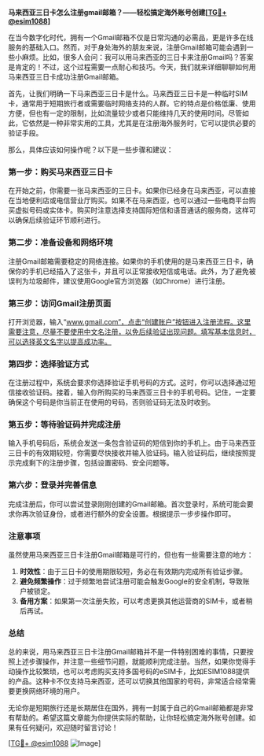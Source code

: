 **马来西亚三日卡怎么注册gmail邮箱？——轻松搞定海外账号创建[[TG💪+ @esim1088](https://t.me/s/esim1088)]**

在当今数字化时代，拥有一个Gmail邮箱不仅是日常沟通的必需品，更是许多在线服务的基础入口。然而，对于身处海外的朋友来说，注册Gmail邮箱可能会遇到一些小麻烦。比如，很多人会问：我可以用马来西亚的三日卡来注册Gmail吗？答案是肯定的！不过，这个过程需要一点耐心和技巧。今天，我们就来详细聊聊如何用马来西亚三日卡成功注册Gmail邮箱。

首先，让我们明确一下马来西亚三日卡是什么。马来西亚三日卡是一种临时SIM卡，通常用于短期旅行者或需要临时网络支持的人群。它的特点是价格低廉、使用方便，但也有一定的限制，比如流量较少或者只能维持几天的使用时间。尽管如此，它依然是一种非常实用的工具，尤其是在注册海外服务时，它可以提供必要的验证手段。

那么，具体应该如何操作呢？以下是一些步骤和建议：

### **第一步：购买马来西亚三日卡**
在开始之前，你需要一张马来西亚的三日卡。如果你已经身在马来西亚，可以直接在当地便利店或电信营业厅购买。如果不在马来西亚，也可以通过一些电商平台购买虚拟号码或实体卡。购买时注意选择支持国际短信和语音通话的服务商，这样可以确保后续验证环节顺利进行。

### **第二步：准备设备和网络环境**
注册Gmail邮箱需要稳定的网络连接。如果你的手机使用的是马来西亚三日卡，确保你的手机已经插入了这张卡，并且可以正常接收短信或电话。此外，为了避免被误判为垃圾邮件，建议使用Google官方浏览器（如Chrome）进行注册。

### **第三步：访问Gmail注册页面**
打开浏览器，输入“www.gmail.com”，点击“创建账户”按钮进入注册流程。这里需要注意，尽量不要使用中文名注册，以免后续验证出现问题。填写基本信息时，可以选择英文名字以提高成功率。

### **第四步：选择验证方式**
在注册过程中，系统会要求你选择验证手机号码的方式。这时，你可以选择通过短信接收验证码。接着，输入你所购买的马来西亚三日卡的手机号码。记住，一定要确保这个号码是你当前正在使用的号码，否则验证码无法及时收到。

### **第五步：等待验证码并完成注册**
输入手机号码后，系统会发送一条包含验证码的短信到你的手机上。由于马来西亚三日卡的有效期较短，你需要尽快接收并输入验证码。输入验证码后，继续按照提示完成剩下的注册步骤，包括设置密码、安全问题等。

### **第六步：登录并完善信息**
完成注册后，你可以尝试登录刚刚创建的Gmail邮箱。首次登录时，系统可能会要求你再次验证身份，或者进行额外的安全设置。根据提示一步步操作即可。

### **注意事项**
虽然使用马来西亚三日卡注册Gmail邮箱是可行的，但也有一些需要注意的地方：
1. **时效性**：由于三日卡的使用期限较短，务必在有效期内完成所有验证步骤。
2. **避免频繁操作**：过于频繁地尝试注册可能会触发Google的安全机制，导致账户被锁定。
3. **备用方案**：如果第一次注册失败，可以考虑更换其他运营商的SIM卡，或者稍后再试。

### **总结**
总的来说，用马来西亚三日卡注册Gmail邮箱并不是一件特别困难的事情，只要按照上述步骤操作，并注意一些细节问题，就能顺利完成注册。当然，如果你觉得手动操作比较繁琐，也可以考虑购买支持多国号码的eSIM卡，比如ESIM1088提供的产品。这种卡不仅支持马来西亚，还可以切换其他国家的号码，非常适合经常需要更换网络环境的用户。

无论你是短期旅行还是长期居住在国外，拥有一封属于自己的Gmail邮箱都是非常有帮助的。希望这篇文章能为你提供实际的帮助，让你轻松搞定海外账号创建。如果有任何疑问，欢迎随时留言讨论！

[[TG💪+ @esim1088](https://t.me/s/esim1088) ![Image](https://i.postimg.cc/4NQfJmqS/Snipaste-2025-05-13-00-14-12.png)]
